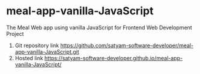 # meal-app-vanilla-JavaScript
The Meal Web app using vanilla JavaScript for Frontend Web Development Project

1. Git repository link  https://github.com/satyam-software-developer/meal-app-vanilla-JavaScript.git
2. Hosted link  https://satyam-software-developer.github.io/meal-app-vanilla-JavaScript/

